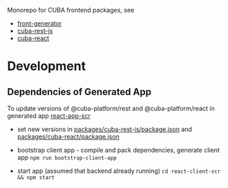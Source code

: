Monorepo for CUBA frontend packages, see

* [front-generator](/packages/front-generator)
* [cuba-rest-js](/packages/cuba-rest-js)
* [cuba-react](packages/cuba-react)

# Development

## Dependencies of Generated App

To update versions of @cuba-platform/rest and @cuba-platform/react in generated app [react-app-scr](react-app-scr)

* set new versions in [packages/cuba-rest-js/package.json](packages/cuba-rest-js/package.json) 
and [packages/cuba-react/package.json](packages/cuba-react/package.json)

* bootstrap client app - compile and pack dependencies, generate client app 
```npm run bootstrap-client-app```

* start app (assumed that backend already running)
```cd react-client-scr && npm start```
